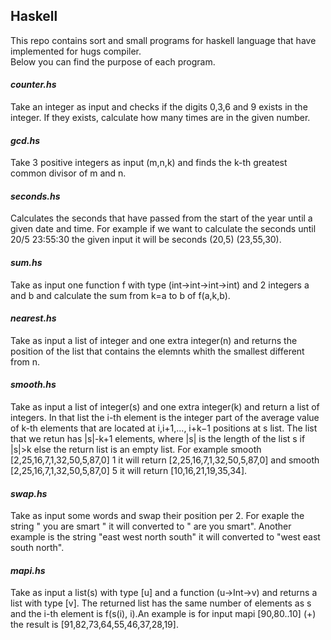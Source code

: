 ## Haskell

This repo contains sort and small programs for haskell language that have implemented for hugs compiler.   
Below you can find the purpose of each program.

#### **_counter.hs_**
Take an integer as input and checks if the digits 0,3,6 and 9 exists in the integer. If they exists, calculate how many times are in the given number.

#### **_gcd.hs_**
Take 3 positive integers as input (m,n,k) and finds the k-th greatest common divisor of m and n.

#### **_seconds.hs_**
Calculates the seconds that have passed from the start of the year until a given date and time. For example if we want to calculate the seconds until 20/5 23:55:30
the given input it will be seconds (20,5) (23,55,30).

#### **_sum.hs_**
Take as input one function f with type (int->int->int->int) and 2 integers a and b and calculate the sum from k=a to b of f(a,k,b).

#### **_nearest.hs_**
Take as input a list of integer and one extra integer(n) and returns the position of the list that contains the elemnts whith the  smallest different from n.

#### **_smooth.hs_**
Take as input a list of integer(s) and one extra integer(k) and return a list of integers. In that list the i-th element is the integer part of the average value of k-th elements that are located at i,i+1,..., i+k−1 positions at s list. The list that we retun has |s|-k+1 elements, where |s| is the length of the list s if |s|>k else the return list is an empty list. For example smooth [2,25,16,7,1,32,50,5,87,0] 1 it will return [2,25,16,7,1,32,50,5,87,0] and  smooth [2,25,16,7,1,32,50,5,87,0] 5 it will return [10,16,21,19,35,34].

#### **_swap.hs_**
Take as input some words and swap their position per 2. For exaple the string " you are smart " it will converted to " are you smart". Another example is the string "east west north south" it will converted to "west east south north".

#### **_mapi.hs_**
Take as input a list(s) with type [u] and a function (u->Int->v) and returns a list with type [v]. The returned list has the same number of elements as s and the i-th element is f(s(i), i).An example is for input mapi [90,80..10] (+) the result is [91,82,73,64,55,46,37,28,19].
